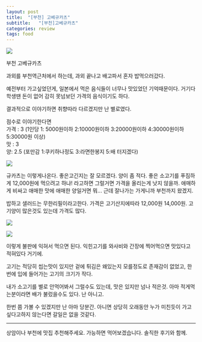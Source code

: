 ```yaml
---
layout: post
title:  "[부천] 고베규카츠"
subtitle:   "[부천]고베규카츠"
categories: review
tags: food
---
```










 [![](http://postfiles9.naver.net/20161007_8/zooqzqz_14757777938526T50a_JPEG/fe094579-9286-4f5d-bc66-0ef4c23cf56b.jpg?type=w773)](#)



  부천 고베규카츠  























과외를 부천역근처에서 하는데, 과외 끝나고 배고파서 혼자 밥먹으러갔다.  

예전부터 가고싶었던게, 일본에서 먹은 음식들이 너무나 맛있었던 기억때문이다. 거기다 학생땐 돈이 없어 감히 못넘보던 가격의 음식이기도 하다.  

결과적으로 이야기하면 취향따라 다르겠지만 난 별로였다.  

점수로 이야기한다면  
가격 : 3 (1인당 1: 5000원이하 2:10000원이하 3:20000원이하 4:30000원이하 5:30000원 이상)  
맛 : 3  
양: 2.5 (포만감 1:쿠키하나정도 3:라면한봉지 5:배 터지겠다)



















 [![](http://postfiles12.naver.net/20161007_299/zooqzqz_1475776659772RUogu_JPEG/2016-10-02-21-35-00.jpg?type=w773)](#)  



















규카츠는 이렇게나온다. 좋은고긴지는 잘 모르겠다. 양이 좀 적다. 좋은 소고기를 푸짐하게 12,000원에 먹으려고 하냐! 라고하면 그럴거면 가격을 올리는게 낫지 않을까. 애매하게 비싸고 애매한 맛에 애매한 양일거면 뭐... 근데 잘나가는 가게니까 부천까지 왔겠지.  

밥하고 샐러드는 무한리필이라고한다. 가격은 고기산지에따라 12,000원 14,000원. 고기양이 많은것도 있는데 가격도 많다.  



















 [![](http://postfiles5.naver.net/20161007_164/zooqzqz_1475777008783KO7U8_JPEG/2016-10-02-21-38-35.jpg?type=w773)](#)  













 [![](http://postfiles12.naver.net/20161007_11/zooqzqz_14757770088285e8y0_JPEG/2016-10-02-21-39-04.jpg?type=w773)](#)  



















이렇게 불판에 익혀서 먹으면 된다. 익힌고기를 와사비와 간장에 찍어먹으면 맛있다고 적혀있다 거기에.  

고기는 적당히 씹는맛이 있지만 겉에 튀김은 왜있는지 모를정도로 존재감이 없었고, 한번에 입에 들어가는 고기의 크기가 작다.  

내가 소고기를 별로 안먹어봐서 그럴수도 있는데, 맛은 있지만 넘나 적은것. 아마 적게먹는분이라면 배가 불렀을수도 있다. 난 아니고.  

한번 쯤 가볼 수 있겠지만 난 아마 당분간. 아니면 상당히 오래동안 누가 미친듯이 가고싶다고하지 않는다면 갈일은 없을 것같다.

























* * *

























상암이나 부천에 맛집 추천해주세요. 가능하면 먹어보겠습니다. 솔직한 후기와 함께.
